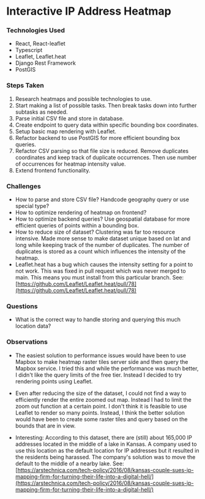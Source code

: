# Interactive IP Address Heatmap

### Technologies Used
- React, React-leaflet
- Typescript
- Leaflet, Leaflet.heat
- Django Rest Framework
- PostGIS

### Steps Taken

1. Research heatmaps and possible technologies to use.
2. Start making a list of possible tasks. Then break tasks down into further subtasks as needed.
3. Parse initial CSV file and store in database.
4. Create endpoint to query data within specific bounding box coordinates.
5. Setup basic map rendering with Leaflet.
6. Refactor backend to use PostGIS for more efficient bounding box queries.
7. Refactor CSV parsing so that file size is reduced. Remove duplicates coordinates and keep track of duplicate occurrences. Then use number of occurrences for heatmap intensity value.
8. Extend frontend functionality.


### Challenges

- How to parse and store CSV file? Handcode geography query or use special type?
- How to optimize rendering of heatmap on frontend?
- How to optimize backend queries? Use geospatial database for more efficient queries of points within a bounding box.
- How to reduce size of dataset? Clustering was far too resource intensive. Made more sense to make dataset unique based on lat and long while keeping track of the number of duplicates. The number of duplicates is stored as a count which influences the intensity of the heatmap.
- Leaflet.heat has a bug which causes the intensity setting for a point to not work. This was fixed in pull request which was never merged to main. This means you must install from this particular branch. See: [https://github.com/Leaflet/Leaflet.heat/pull/78](https://github.com/Leaflet/Leaflet.heat/pull/78)

### Questions

- What is the correct way to handle storing and querying this much location data?

### Observations

- The easiest solution to performance issues would have been to use Mapbox to make heatmap raster tiles server side and then query the Mapbox service. I tried this and while the performance was much better, I didn't like the query limits of the free tier. Instead I decided to try rendering points using Leaflet.

- Even after reducing the size of the dataset, I could not find a way to efficiently render the entire zoomed out map. Instead I had to limit the zoom out function at a certain point. I don't think it is feasible to use Leaflet to render so many points. Instead, I think the better solution would have been to create some raster tiles and query based on the bounds that are in view.

- Interesting: According to this dataset, there are (still) about 165,000 IP addresses located in the middle of a lake in Kansas.  A company used to use this location as the default location for IP addresses but it resulted in the residents being harassed. The company's solution was to move the default to the middle of a nearby lake. See: [https://arstechnica.com/tech-policy/2016/08/kansas-couple-sues-ip-mapping-firm-for-turning-their-life-into-a-digital-hell/](https://arstechnica.com/tech-policy/2016/08/kansas-couple-sues-ip-mapping-firm-for-turning-their-life-into-a-digital-hell/)